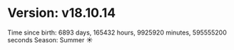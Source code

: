 # Version: v18.10.14
Time since birth: 6893 days, 165432 hours, 9925920 minutes, 595555200 seconds
Season: Summer ☀️
